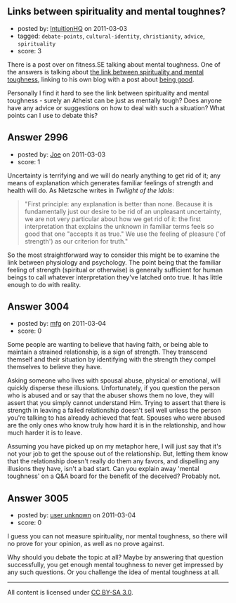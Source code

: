 ## Links between spirituality and mental toughnes?

- posted by: [IntuitionHQ](https://stackexchange.com/users/-1/942-intuitionhq) on 2011-03-03
- tagged: `debate-points`, `cultural-identity`, `christianity`, `advice`, `spirituality`
- score: 3

There is a post over on fitness.SE talking about mental toughness. One of the answers is talking about [the link between spirituality and mental toughness][1], linking to his own blog with a post about [being good][2].

Personally I find it hard to see the link between spirituality and mental toughness - surely an Atheist can be just as mentally tough? Does anyone have any advice or suggestions on how to deal with such a situation? What points can I use to debate this?


  [1]: http://fitness.stackexchange.com/questions/378/are-there-any-good-resources-for-developing-mental-toughness/382#382
  [2]: http://www.thedailyman.org/2010/12/being-good/


## Answer 2996

- posted by: [Joe](https://stackexchange.com/users/-1/1064-joe) on 2011-03-03
- score: 1

Uncertainty is terrifying and we will do nearly anything to get rid of it; any means of explanation which generates familiar feelings of strength and health will do. As Nietzsche writes in *Twilight of the Idols*:

> "First principle: any explanation is
> better than none. Because it is
> fundamentally just our desire to be
> rid of an unpleasant uncertainty, we
> are not very particular about how we
> get rid of it: the first
> interpretation that explains the
> unknown in familiar terms feels so
> good that one "accepts it as true." We
> use the feeling of pleasure ('of
> strength') as our criterion for
> truth."

So the most straightforward way to consider this might be to examine the link between physiology and psychology. The point being that the familiar feeling of strength (spiritual or otherwise) is generally sufficient for human beings to call whatever interpretation they've latched onto true. It has little enough to do with reality.


## Answer 3004

- posted by: [mfg](https://stackexchange.com/users/-1/135-mfg) on 2011-03-04
- score: 0

Some people are wanting to believe that having faith, or being able to maintain a strained relationship, is a sign of strength. They transcend themself and their situation by identifying with the strength they compel themselves to believe they have. 

Asking someone who lives with spousal abuse, physical or emotional, will quickly disperse these illusions. Unfortunately, if you question the person who is abused and or say that the abuser shows them no love, they will assert that you simply cannot understand Him. Trying to assert that there is strength in leaving a failed relationship doesn't sell well unless the person you're talking to has already achieved that feat. Spouses who were abused are the only ones who know truly how hard it is in the relationship, and how much harder it is to leave. 

Assuming you have picked up on my metaphor here, I will just say that it's not your job to get the spouse out of the relationship. But, letting them know that the relationship doesn't really do them any favors, and dispelling any illusions they have, isn't a bad start. Can you explain away 'mental toughness' on a Q&A board for the benefit of the deceived? Probably not.


## Answer 3005

- posted by: [user unknown](https://stackexchange.com/users/-1/992-user-unknown) on 2011-03-04
- score: 0

I guess you can not measure spirituality, nor mental toughness, so there will no prove for your opinion, as well as no prove against. 

Why should you debate the topic at all? Maybe by answering that question successfully, you get enough mental toughness to never get impressed by any such questions. Or you challenge the idea of mental toughness at all. 



---

All content is licensed under [CC BY-SA 3.0](https://creativecommons.org/licenses/by-sa/3.0/).
